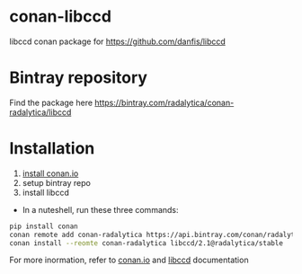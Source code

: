 # conan-libccd
libccd conan package for https://github.com/danfis/libccd

# Bintray repository
Find the package here https://bintray.com/radalytica/conan-radalytica/libccd

# Installation 
1. [install conan.io](https://docs.conan.io/en/latest/installation.html) 
2. setup bintray repo
3. install libccd
* In a nuteshell, run these three commands:
```bash
pip install conan
conan remote add conan-radalytica https://api.bintray.com/conan/radalytica/conan-radalytica
conan install --reomte conan-radalytica libccd/2.1@radalytica/stable
```

For more inormation, refer to [conan.io](https://docs.conan.io/en/latest/) and [libccd](https://github.com/danfis/libccd) documentation
